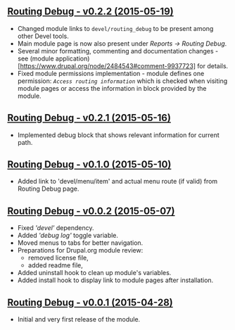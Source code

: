 [Routing Debug - v0.2.2 (2015-05-19)](https://github.com/davidlukac/routing_debug/releases/tag/v0.2.2)
--------------------------------------------------------------------------------
- Changed module links to `devel/routing_debug` to be present among other
  Devel tools.
- Main module page is now also present under _Reports -> Routing Debug_.
- Several minor formatting, commenting and documentation changes - see
  (module application)[https://www.drupal.org/node/2484543#comment-9937723] for details.
- Fixed module permissions implementation - module defines one permission:
  _`Access routing information`_ which is checked when visiting module pages
  or access the information in block provided by the module.

[Routing Debug - v0.2.1 (2015-05-16)](https://github.com/davidlukac/routing_debug/releases/tag/v0.2.1)
--------------------------------------------------------------------------------
- Implemented debug block that shows relevant information for current path.

[Routing Debug - v0.1.0 (2015-05-10)](https://github.com/davidlukac/routing_debug/releases/tag/v0.1.0)
--------------------------------------------------------------------------------
- Added link to 'devel/menu/item' and actual menu route (if valid) from Routing
  Debug page.

[Routing Debug - v0.0.2 (2015-05-07)](https://github.com/davidlukac/routing_debug/releases/tag/v0.0.2)
--------------------------------------------------------------------------------
- Fixed _'devel'_ dependency.
- Added _'debug log'_ toggle variable.
- Moved menus to tabs for better navigation.
- Preparations for Drupal.org module review:
  - removed license file,
  - added readme file,
- Added uninstall hook to clean up module's variables.
- Added install hook to display link to module pages after installation.

[Routing Debug - v0.0.1 (2015-04-28)](https://github.com/davidlukac/routing_debug/releases/tag/v0.0.1)
--------------------------------------------------------------------------------
- Initial and very first release of the module.
